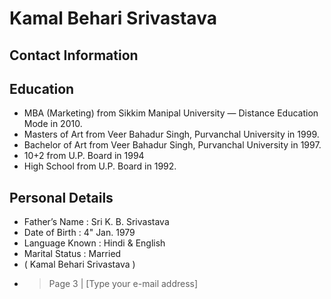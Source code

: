 # Kamal Behari Srivastava

## Contact Information



## Education

* MBA (Marketing) from Sikkim Manipal University — Distance Education Mode in 2010.
* Masters of Art from Veer Bahadur Singh, Purvanchal University in 1999.
* Bachelor of Art from Veer Bahadur Singh, Purvanchal University in 1997.
* 10+2 from U.P. Board in 1994
* High School from U.P. Board in 1992.


## Personal Details

* Father’s Name : Sri K. B. Srivastava
* Date of Birth : 4" Jan. 1979
* Language Known : Hindi & English
* Marital Status : Married
* ( Kamal Behari Srivastava )
* > Page 3 | [Type your e-mail address]

